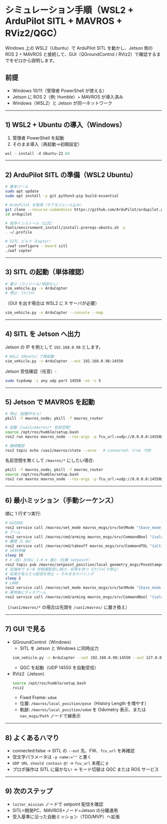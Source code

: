 # シミュレーション手順（WSL2 + ArduPilot SITL + MAVROS + RViz2/QGC）

Windows 上の WSL2（Ubuntu）で ArduPilot SITL を動かし、Jetson 側の ROS 2 + MAVROS と接続して、GUI（QGroundControl / RViz2）で確認するまでをゼロから説明します。

## 前提
- Windows 10/11（管理者 PowerShell が使える）
- Jetson に ROS 2（例: Humble）+ MAVROS が導入済み
- Windows（WSL2）と Jetson が同一ネットワーク

---

## 1) WSL2 + Ubuntu の導入（Windows）
1. 管理者 PowerShell を起動
2. そのまま導入（再起動→初期設定）
```powershell
wsl --install -d Ubuntu-22.04
```

---

## 2) ArduPilot SITL の準備（WSL2 Ubuntu）
```bash
# 基本ツール
sudo apt update
sudo apt install -y git python3-pip build-essential

# ArduPilot を取得（サブモジュール込み）
git clone --recurse-submodules https://github.com/ArduPilot/ardupilot.git
cd ardupilot

# 依存インストール（公式）
Tools/environment_install/install-prereqs-ubuntu.sh -y
. ~/.profile

# SITL ビルド（Copter）
./waf configure --board sitl
./waf copter
```

---

## 3) SITL の起動（単体確認）
```bash
# 最小（コンソール/地図なし）
sim_vehicle.py -v ArduCopter
# 停止: Ctrl+C
```
（GUI を出す場合は WSL2 に X サーバが必要）
```bash
sim_vehicle.py -v ArduCopter --console --map
```

---

## 4) SITL を Jetson へ出力
Jetson の IP を例として `192.168.0.98` とします。
```bash
# WSL2（Ubuntu）で再起動
sim_vehicle.py -v ArduCopter --out 192.168.0.98:14550
```
Jetson 受信確認（任意）:
```bash
sudo tcpdump -i any udp port 14550 -nn -c 5
```

---

## 5) Jetson で MAVROS を起動
```bash
# 停止（起動中なら）
pkill -f mavros_node; pkill -f mavros_router

# 起動（/uas1/mavros/* 名前空間）
source /opt/ros/humble/setup.bash
ros2 run mavros mavros_node --ros-args -p fcu_url:=udp://0.0.0.0:14550@ -p fcu_protocol:=v2.0

# 接続確認
ros2 topic echo /uas1/mavros/state --once   # connected: true でOK
```
名前空間を無くして `/mavros/*` にしたい場合:
```bash
pkill -f mavros_node; pkill -f mavros_router
source /opt/ros/humble/setup.bash
ros2 run mavros mavros_node --ros-args -p fcu_url:=udp://0.0.0.0:14550@ -p fcu_protocol:=v2.0 -p uas_prefix:=""
```

---

## 6) 最小ミッション（手動シーケンス）
順に 1 行ずつ実行:
```bash
# GUIDED
ros2 service call /mavros/set_mode mavros_msgs/srv/SetMode "{base_mode: 0, custom_mode: 'GUIDED'}"
# アーム
ros2 service call /mavros/cmd/arming mavros_msgs/srv/CommandBool "{value: true}"
# 離陸（1.0m）
ros2 service call /mavros/cmd/takeoff mavros_msgs/srv/CommandTOL "{altitude: 1.0, min_pitch: 0.0, yaw: 0.0, latitude: 0.0, longitude: 0.0}"
# 10秒待機
sleep 10
# X（前）方向に 1.0 m 進む（位置 setpoint）
ros2 topic pub /mavros/setpoint_position/local geometry_msgs/PoseStamped "{header: {frame_id: 'odom'}, pose: {position: {x: 1.0, y: 0.0, z: 1.0}}}" -r 20
# 別端末で 6〜8 秒程度配信し続け、収束を待つ（Ctrl+Cで停止）
# 収束が見えたら配信を停止 → そのままホバリング
sleep 2
# LAND
ros2 service call /mavros/set_mode mavros_msgs/srv/SetMode "{base_mode: 0, custom_mode: 'LAND'}"
# 接地後にディスアーム
ros2 service call /mavros/cmd/arming mavros_msgs/srv/CommandBool "{value: false}"
```
（`/uas1/mavros/*` の場合は先頭を `/uas1/mavros/` に置き換え）

---

## 7) GUI で見る
- QGroundControl（Windows）
  - SITL を Jetson と Windows に同時出力
  ```bash
  sim_vehicle.py -v ArduCopter --out 192.168.0.98:14550 --out 127.0.0.1:14550
  ```
  - QGC を起動（UDP 14550 を自動受信）
- RViz2（Jetson）
  ```bash
  source /opt/ros/humble/setup.bash
  rviz2
  ```
  - Fixed Frame: `odom`
  - 位置: `/mavros/local_position/pose`（History Length を増やす）
  - 軌跡: `/mavros/local_position/odom` を Odometry 表示、または `nav_msgs/Path` ノードで線表示

---

## 8) よくあるハマり
- connected:false → SITL の `--out` 先、FW、`fcu_url` を再確認
- 空文字パラメータは `-p name:=""` と書く
- `UDP URL should contain @!` → `fcu_url` 末尾に `@`
- プロポ操作は SITL に届かない → モード切替は QGC または ROS サービス

---

## 9) 次のステップ
- `loiter_mission` ノードで setpoint 配信を確認
- SITL=開発PC、MAVROS+ノード=Jetson の分離運用
- 受入基準に沿った自動ミッション（TDD/MVP）へ拡張
